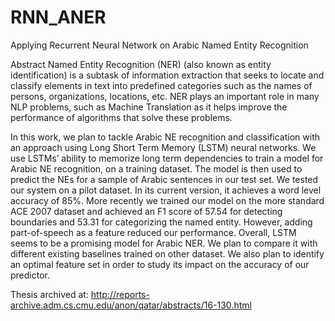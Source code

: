 # RNN_ANER
Applying Recurrent Neural Network on Arabic Named Entity Recognition

Abstract
Named Entity Recognition (NER) (also known as entity identification) is a subtask of information extraction that seeks to locate and classify elements in text into predefined categories such as the names of persons, organizations, locations, etc. NER plays an important role in many NLP problems, such as Machine Translation as it helps improve the performance of algorithms that solve these problems.

In this work, we plan to tackle Arabic NE recognition and classification with an approach using Long Short Term Memory (LSTM) neural networks. We use LSTMs’ ability to memorize long term dependencies to train a model for Arabic NE recognition, on a training dataset. The model is then used to predict the NEs for a sample of Arabic sentences in our test set. We tested our system on a pilot dataset. In its current version, it achieves a word level accuracy of 85%. More recently we trained our model on the more standard ACE 2007 dataset and achieved an F1 score of 57.54 for detecting boundaries and 53.31 for categorizing the named entity. However, adding part-of-speech as a feature reduced our performance. Overall, LSTM seems to be a promising model for Arabic NER. We plan to compare it with different existing baselines trained on other dataset. We also plan to identify an optimal feature set in order to study its impact on the accuracy of our predictor.

Thesis archived at: http://reports-archive.adm.cs.cmu.edu/anon/qatar/abstracts/16-130.html
